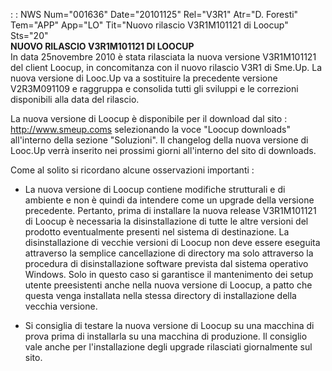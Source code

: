  :  : NWS Num="001636" Date="20101125" Rel="V3R1" Atr="D. Foresti" Tem="APP" App="LO" Tit="Nuovo rilascio V3R1M101121 di Loocup" Sts="20"
 <br><b><font class=b><b>NUOVO RILASCIO V3R1M101121 DI LOOCUP</b></font></b><br> 
In data 25novembre 2010 è stata rilasciata la nuova versione V3R1M101121 del client Loocup, in concomitanza con il nuovo rilascio V3R1 di Sme.Up. La nuova versione di Looc.Up va a sostituire la
precedente versione V2R3M091109 e raggruppa e consolida tutti gli sviluppi e le correzioni disponibili alla data del rilascio.

La nuova versione di Loocup è disponibile per il download dal sito : 
<a href="http://www.smeup.com">http://www.smeup.coms</a> selezionando la voce "Loocup downloads" all'interno della sezione "Soluzioni".
Il changelog della nuova versione di Looc.Up verrà inserito nei prossimi giorni all'interno del sito
di downloads.

Come al solito si ricordano alcune osservazioni importanti : 

- La nuova versione di Loocup contiene modifiche strutturali e di ambiente e non è quindi da
intendere come un upgrade della versione precedente. Pertanto, prima di installare la nuova release V3R1M101121 di Loocup è necessaria la disinstallazione di tutte le altre versioni del prodotto eventualmente presenti nel sistema di destinazione. La disinstallazione di vecchie versioni di Loocup non deve essere eseguita attraverso la semplice cancellazione di directory ma solo attraverso la procedura di disinstallazione software prevista dal sistema operativo Windows. Solo in questo caso si garantisce il mantenimento dei setup utente preesistenti anche nella nuova versione di Loocup, a patto che questa venga installata nella stessa directory di installazione della vecchia versione.

- Si consiglia di testare la nuova versione di Loocup su una macchina di prova prima di
installarla  su una macchina di produzione. Il consiglio vale anche per l'installazione degli upgrade rilasciati giornalmente sul sito.
